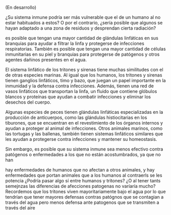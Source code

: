 (En desarrollo)

¿Su sistema inmune podría ser más vulnerable que el de un humano al no estar habituados a estos?
O por el contrario, ¿sería posible que algunos se hayan adaptado a una zona de residuos y desprendan cierta radiación?

es posible que tengan una mayor cantidad de glándulas linfáticas en sus branquias para ayudar a filtrar la linfa y protegerse de infecciones respiratorias. También es posible que tengan una mayor cantidad de células inmunitarias en su piel y branquias para protegerse de patógenos y otros agentes dañinos presentes en el agua.

El sistema linfático de los tritones y sirenas tiene muchas similitudes con el de otras especies marinas. Al igual que los humanos, los tritones y sirenas tienen ganglios linfáticos, timo y bazo, que juegan un papel importante en la inmunidad y la defensa contra infecciones. Además, tienen una red de vasos linfáticos que transportan la linfa, un fluido que contiene glóbulos blancos y proteínas que ayudan a combatir infecciones y eliminar los desechos del cuerpo.

Algunas especies de peces tienen glándulas linfáticas especializadas en la producción de anticuerpos, como las glándulas histiocitarias en los tiburones, que se encuentran en el revestimiento de los órganos internos y ayudan a proteger al animal de infecciones. Otros animales marinos, como las tortugas y las ballenas, también tienen sistemas linfáticos similares que les ayudan a protegerse contra infecciones y mantener su homeostasis.

Sin embargo, es posible que su sistema inmune sea menos efectivo contra patógenos o enfermedades a los que no están acostumbrados, ya que no han

hay enfermedades de humanos que no afectan a otros animales, y hay enfermedades que portan animales que a los humanos al contraerls se les potencia ¿Podría pasar algo sí entre humanos y tritones? ¿O al tener tants semejnzas las diferencias de afecciones patogenas no varíaría mucho? Recordemos que los tritones viven mayoritariamente bajo el agua por lo que tendrían que tener mayores defensas contras patógnos que se contagian a través del agua pero menos defensa ante patogenos que se transmiten a través del aire

